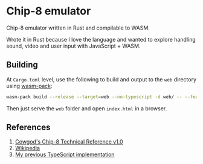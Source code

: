 # Chip-8 emulator

Chip-8 emulator written in Rust and compilable to WASM.

Wrote it in Rust because I love the language and wanted to explore handling sound, video and user input with JavaScript + WASM.

## Building

At `Cargo.toml` level, use the following to build and output to the `web` directory using [wasm-pack](https://rustwasm.github.io/wasm-pack/):

```bash
wasm-pack build --release --target=web --no-typescript -d web/ -- --features web
```

Then just serve the `web` folder and open `index.html` in a browser.

## References

1. [Cowgod's Chip-8 Technical Reference v1.0](http://devernay.free.fr/hacks/chip8/C8TECH10.HTM)
2. [Wikipedia](https://en.wikipedia.org/wiki/CHIP-8)
3. [My previous TypeScript implementation](https://github.com/joao-conde/chip8-emulator-ts)
